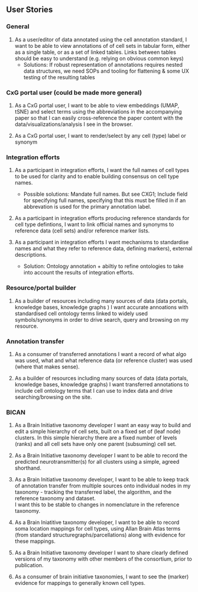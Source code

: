 ## User Stories

### General

1. As a user/editor of data annotated using the cell annotation standard, I want to be able to view annotations
 of of cell sets in tabular form, either as a single table, or as a set of linked tables.
Links between tables should be easy to understand (e.g. relying on obvious common keys)
   * Solutions: If robust representation of annotations requires nested data structures, we need SOPs and tooling
  for flattening & some UX testing of the resulting tables


### CxG portal user (could be made more general)

1. As a CxG portal user, I want to be able to view embeddings (UMAP, tSNE) and select terms using 
the abbreviations in the accompanying paper so that I can easily cross-reference
the paper content with the data/visualizations/analysis I see in the browser.

2. As a CxG portal user, I want to render/select by any cell (type) label or synonym

### Integration efforts

1. As a participant in integration efforts, I want the full names of cell types to be used
for clarity and to enable building consensus on cell type names.
   * Possible solutions: Mandate full names. But see CXG1; Include field for specifying full names,
specifying that this must be filled in if an abbrevation is used for the primary annotation label.

2. As a participant in integration efforts producing reference standards for cell type defintions,
I want to link official names and synonyms to reference data (cell sets) and/or reference marker lists.

4.  As a participant in integration efforts I want mechanisms to standardise names and what they refer to
 reference data, defining markers), external descriptions.
    * Solution: Ontology annotation + abiltiy to refine ontologies to take into account the results of integration efforts.


### Resource/portal builder

1. As a builder of resources including many sources of data (data portals, knowledge bases, knowledge graphs )
I want accurate annoations with standardised cell ontology terms linked to widely used symbols/synonyms in order
to drive search, query and browsing on my resource.

### Annotation transfer 

1. As a consumer of transferred annotations I want a record of what algo was used, what 
and what reference data (or reference cluster) was used (where that makes sense).

2. As a builder of resources including many sources of data (data portals, knowledge bases, knowledge graphs)
I want transferred annotations to include cell ontology terms that I can use to index data and drive searching/browsing on the site.


### BICAN 

1. As a Brain Initiative taxonomy developer I want an easy way to build 
and edit a simple hierarchy of cell sets, built on a fixed set of (leaf node) clusters.
In this simple hierarchy there are a fixed number of levels (ranks) and all cell 
sets have only one parent (subsuming) cell set.

2.  As a Brain Initiative taxonomy developer I want to be able to record the predicted 
neurotransmitter(s) for all clusters using a simple, agreed shorthand.

3.  As a Brain Initiative taxonomy developer, I want to be able to keep track of
annotation transfer from multiple sources onto individual nodes in my taxonomy - 
tracking the transferred label, the algorithm, and the reference taxonomy and dataset.  
I want this to be stable to changes in nomenclature in the reference taxonomy.

4. As a Brain Iniatitive taxonomy developer, I want to be able to record soma location mappings
for cell types, using Allan Brain Atlas terms (from standard structuregraphs/parcellations)
along with evidence for these mappings.

6.  As a Brain Initiative taxonomy developer I want to share clearly defined versions of 
my taxonomy with other members of the consortium, prior to publication.

7. As a consumer of brain initiative taxonomies, I want to see the (marker) evidence for
mappings to generally known cell types.
